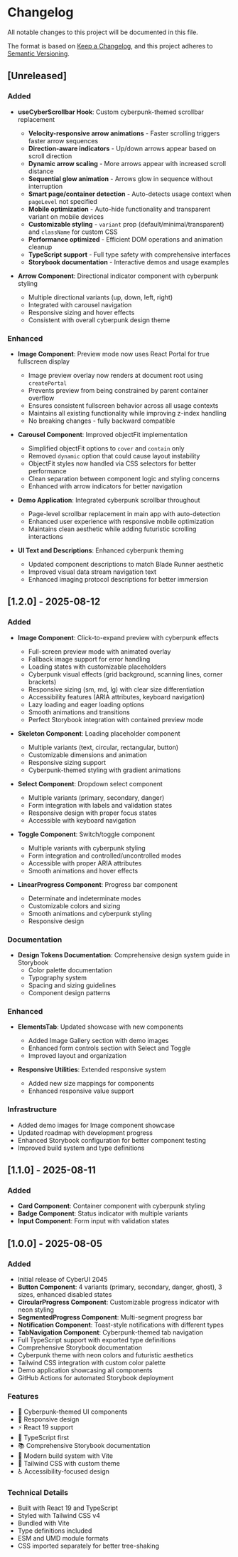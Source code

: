# Changelog

All notable changes to this project will be documented in this file.

The format is based on [Keep a Changelog](https://keepachangelog.com/en/1.0.0/),
and this project adheres to [Semantic Versioning](https://semver.org/spec/v2.0.0.html).

## [Unreleased]

### Added
- **useCyberScrollbar Hook**: Custom cyberpunk-themed scrollbar replacement
  - **Velocity-responsive arrow animations** - Faster scrolling triggers faster arrow sequences
  - **Direction-aware indicators** - Up/down arrows appear based on scroll direction  
  - **Dynamic arrow scaling** - More arrows appear with increased scroll distance
  - **Sequential glow animation** - Arrows glow in sequence without interruption
  - **Smart page/container detection** - Auto-detects usage context when `pageLevel` not specified
  - **Mobile optimization** - Auto-hide functionality and transparent variant on mobile devices
  - **Customizable styling** - `variant` prop (default/minimal/transparent) and `className` for custom CSS
  - **Performance optimized** - Efficient DOM operations and animation cleanup
  - **TypeScript support** - Full type safety with comprehensive interfaces
  - **Storybook documentation** - Interactive demos and usage examples

- **Arrow Component**: Directional indicator component with cyberpunk styling
  - Multiple directional variants (up, down, left, right)
  - Integrated with carousel navigation
  - Responsive sizing and hover effects
  - Consistent with overall cyberpunk design theme

### Enhanced
- **Image Component**: Preview mode now uses React Portal for true fullscreen display
  - Image preview overlay now renders at document root using `createPortal`
  - Prevents preview from being constrained by parent container overflow
  - Ensures consistent fullscreen behavior across all usage contexts
  - Maintains all existing functionality while improving z-index handling
  - No breaking changes - fully backward compatible

- **Carousel Component**: Improved objectFit implementation  
  - Simplified objectFit options to `cover` and `contain` only
  - Removed `dynamic` option that could cause layout instability
  - ObjectFit styles now handled via CSS selectors for better performance
  - Clean separation between component logic and styling concerns
  - Enhanced with arrow indicators for better navigation

- **Demo Application**: Integrated cyberpunk scrollbar throughout
  - Page-level scrollbar replacement in main app with auto-detection
  - Enhanced user experience with responsive mobile optimization
  - Maintains clean aesthetic while adding futuristic scrolling interactions

- **UI Text and Descriptions**: Enhanced cyberpunk theming
  - Updated component descriptions to match Blade Runner aesthetic
  - Improved visual data stream navigation text
  - Enhanced imaging protocol descriptions for better immersion

## [1.2.0] - 2025-08-12

### Added
- **Image Component**: Click-to-expand preview with cyberpunk effects
  - Full-screen preview mode with animated overlay
  - Fallback image support for error handling
  - Loading states with customizable placeholders
  - Cyberpunk visual effects (grid background, scanning lines, corner brackets)
  - Responsive sizing (sm, md, lg) with clear size differentiation
  - Accessibility features (ARIA attributes, keyboard navigation)
  - Lazy loading and eager loading options
  - Smooth animations and transitions
  - Perfect Storybook integration with contained preview mode

- **Skeleton Component**: Loading placeholder component
  - Multiple variants (text, circular, rectangular, button)
  - Customizable dimensions and animation
  - Responsive sizing support
  - Cyberpunk-themed styling with gradient animations

- **Select Component**: Dropdown select component
  - Multiple variants (primary, secondary, danger)
  - Form integration with labels and validation states
  - Responsive design with proper focus states
  - Accessible with keyboard navigation

- **Toggle Component**: Switch/toggle component  
  - Multiple variants with cyberpunk styling
  - Form integration and controlled/uncontrolled modes
  - Accessible with proper ARIA attributes
  - Smooth animations and hover effects

- **LinearProgress Component**: Progress bar component
  - Determinate and indeterminate modes
  - Customizable colors and sizing
  - Smooth animations and cyberpunk styling
  - Responsive design

### Documentation
- **Design Tokens Documentation**: Comprehensive design system guide in Storybook
  - Color palette documentation
  - Typography system
  - Spacing and sizing guidelines
  - Component design patterns

### Enhanced
- **ElementsTab**: Updated showcase with new components
  - Added Image Gallery section with demo images
  - Enhanced form controls section with Select and Toggle
  - Improved layout and organization

- **Responsive Utilities**: Extended responsive system
  - Added new size mappings for components
  - Enhanced responsive value support

### Infrastructure
- Added demo images for Image component showcase
- Updated roadmap with development progress
- Enhanced Storybook configuration for better component testing
- Improved build system and type definitions

## [1.1.0] - 2025-08-11

### Added
- **Card Component**: Container component with cyberpunk styling
- **Badge Component**: Status indicator with multiple variants
- **Input Component**: Form input with validation states

## [1.0.0] - 2025-08-05

### Added
- Initial release of CyberUI 2045
- **Button Component**: 4 variants (primary, secondary, danger, ghost), 3 sizes, enhanced disabled states
- **CircularProgress Component**: Customizable progress indicator with neon styling
- **SegmentedProgress Component**: Multi-segment progress bar
- **Notification Component**: Toast-style notifications with different types
- **TabNavigation Component**: Cyberpunk-themed tab navigation
- Full TypeScript support with exported type definitions
- Comprehensive Storybook documentation
- Cyberpunk theme with neon colors and futuristic aesthetics
- Tailwind CSS integration with custom color palette
- Demo application showcasing all components
- GitHub Actions for automated Storybook deployment

### Features
- 🎨 Cyberpunk-themed UI components
- 📱 Responsive design
- ⚡ React 19 support
- 🎯 TypeScript first
- 📚 Comprehensive Storybook documentation
- 🚀 Modern build system with Vite
- 🎨 Tailwind CSS with custom theme
- ♿ Accessibility-focused design

### Technical Details
- Built with React 19 and TypeScript
- Styled with Tailwind CSS v4
- Bundled with Vite
- Type definitions included
- ESM and UMD module formats
- CSS imported separately for better tree-shaking
